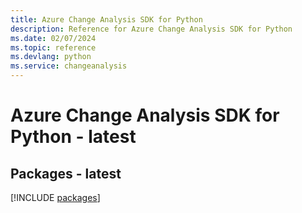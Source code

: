 ```yaml
---
title: Azure Change Analysis SDK for Python
description: Reference for Azure Change Analysis SDK for Python
ms.date: 02/07/2024
ms.topic: reference
ms.devlang: python
ms.service: changeanalysis
---
```

# Azure Change Analysis SDK for Python - latest
## Packages - latest
[!INCLUDE [packages](change-analysis-index.md)]